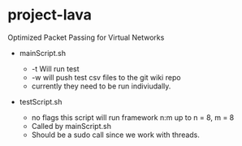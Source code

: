 # project-lava
Optimized Packet Passing for Virtual Networks

  - mainScript.sh <flags>
    * -t Will run test
    * -w will push test csv files to the git wiki repo
    * currently they need to be run indiviudally.
  
  - testScript.sh
    * no flags this script will run framework n:m up to n = 8, m = 8
    * Called by mainScript.sh
    * Should be a sudo call since we work with threads.
